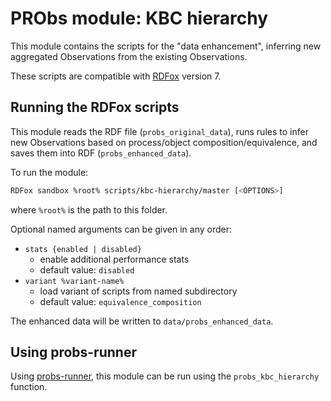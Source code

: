 # PRObs module: KBC hierarchy

This module contains the scripts for the "data enhancement", inferring new aggregated Observations from the existing Observations.

These scripts are compatible with [RDFox](https://www.oxfordsemantic.tech) version 7.

## Running the RDFox scripts

This module reads the RDF file (`probs_original_data`), runs rules to infer new Observations based on process/object composition/equivalence, and saves them into RDF (`probs_enhanced_data`).

To run the module:

```sh
RDFox sandbox %root% scripts/kbc-hierarchy/master [<OPTIONS>]
```

where `%root%` is the path to this folder.

Optional named arguments can be given in any order:

- `stats {enabled | disabled}`
  - enable additional performance stats
  - default value: `disabled`
- `variant %variant-name%`
  - load variant of scripts from named subdirectory
  - default value: `equivalence_composition`

The enhanced data will be written to `data/probs_enhanced_data`.

## Using probs-runner

Using [probs-runner](https://github.com/probs-lab/probs-runner), this module can be run using the `probs_kbc_hierarchy` function.
